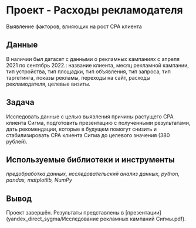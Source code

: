 # Проект - Расходы рекламодателя
Выявление факторов, влияющих на рост СРА клиента


## Данные

В наличии был датасет с данными о рекламных кампаниях с апреля 2021 по сентябрь 2022.:
название клиента,
месяц рекламной кампании,
тип устройства,
тип площадки,
тип объявления,
тип запроса,
тип таргетинга,
показы рекламы,
переходы на сайт,
расходы рекламодателя,
целевые визиты.

## Задача

Исследовать данные с целью выявления причины растущего CPA клиента Сигма, 
подготовить презентацию с полученными результатами, 
дать рекомендации, которые в будущем помогут снизить и стабилизировать CPA клиента Сигма до целевого значения (380 рублей).

## Используемые библиотеки и инструменты
*предобработка данных, исследовательский анализ данных, python, pandas, matplotlib, NumPy*

## Вывод
Проект завершён. Результаты представлены в [презентации](yandex_direct_sygma/Исследование рекламных кампаний Сигмы.pdf).

